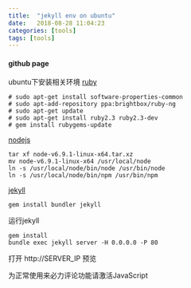 ```yaml
---
title:  "jekyll env on ubuntu"
date:   2018-08-28 11:04:23
categories: [tools]
tags: [tools]
---
```

#### github page 
ubuntu下安装相关环境
[ruby](https://www.ruby-lang.org/en/downloads/)

```
# sudo apt-get install software-properties-common
# sudo apt-add-repository ppa:brightbox/ruby-ng
# sudo apt-get update
# sudo apt-get install ruby2.3 ruby2.3-dev
# gem install rubygems-update
```

[nodejs](https://nodejs.org/en/) 

```
tar xf node-v6.9.1-linux-x64.tar.xz
mv node-v6.9.1-linux-x64 /usr/local/node
ln -s /usr/local/node/bin/node /usr/bin/node
ln -s /usr/local/node/bin/npm /usr/bin/npm
```

[jekyll](https://jekyllrb.com/docs/installation/)

```
gem install bundler jekyll
```
运行jekyll

```
gem install
bundle exec jekyll server -H 0.0.0.0 -P 80
```
打开 http://SERVER_IP 预览


<table>
<!-- 来必力City版安装代码 -->
<div id="lv-container" data-id="city" data-uid="MTAyMC8zOTMxMi8xNTgzOQ==">
	<script type="text/javascript">
   (function(d, s) {
       var j, e = d.getElementsByTagName(s)[0];

       if (typeof LivereTower === 'function') { return; }

       j = d.createElement(s);
       j.src = 'https://cdn-city.livere.com/js/embed.dist.js';
       j.async = true;

       e.parentNode.insertBefore(j, e);
   })(document, 'script');
	</script>
<noscript> 为正常使用来必力评论功能请激活JavaScript</noscript>
</div>
<!-- City版安装代码已完成 -->
</table>
